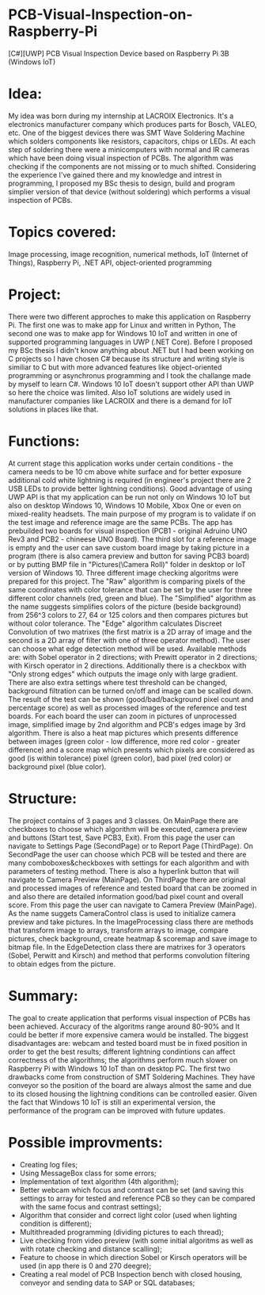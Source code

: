 # PCB-Visual-Inspection-on-Raspberry-Pi
[C#][UWP] PCB Visual Inspection Device based on Raspberry Pi 3B (Windows IoT)


# Idea:
My idea was born during my internship at LACROIX Electronics. It's a electronics manufacturer company which produces parts for Bosch, VALEO, etc. One of the biggest devices there was SMT Wave Soldering Machine which solders components like resistors, capacitors, chips or LEDs. At each step of soldering there were a minicomputers with normal and IR cameras which have been doing visual inspection of PCBs. The algorithm was checking if the components are not missing or to much shifted. Considering the experience I've gained there and my knowledge and intrest in programming, I proposed my BSc thesis to design, build and program simplier version of that device (without soldering) which performs a visual inspection of PCBs.

# Topics covered:
Image processing, image recognition, numerical methods, IoT (Internet of Things), Raspberry Pi, .NET API, object-oriented programming

# Project:
There were two different approches to make this application on Raspberry Pi. The first one was to make app for Linux and written in Python, The second one was to make app for Windows 10 IoT and written in one of supported programming languages in UWP (.NET Core). Before I proposed my BSc thesis I didn't know anything about .NET but I had been working on C projects so I have chosen C# because its structure and writing style is similiar to C but with more advanced features like object-oriented programming or asynchronus programming and I took the challange made by myself to learn C#. Windows 10 IoT doesn't support other API than UWP so here the choice was limited. Also IoT solutions are widely used in manufacturer companies like LACROIX and there is a demand for IoT solutions in places like that.

# Functions:
At current stage this application works under certain conditions - the camera needs to be 10 cm above white surface and for better exposure additional cold white lightning is required (in engineer's project there are 2 USB LEDs to provide better lightning conditions). Good advantage of using UWP API is that my application can be run not only on Windows 10 IoT but also on desktop Windows 10, Windows 10 Mobile, Xbox One or even on mixed-reality headsets. The main purpose of my program is to validate if on the test image and reference image are the same PCBs. The app has prebuilded two boards for visual inspection (PCB1 - original Adruino UNO Rev3 and PCB2 - chineese UNO Board). The third slot for a reference image is empty and the user can save custom board image by taking picture in a program (there is also camera preview and button for saving PCB3 board) or by putting BMP file in "Pictures(\Camera Roll)" folder in desktop or IoT version of Windows 10. Three different image checking algoritms were prepared for this project. The "Raw" algorithm is comparing pixels of the same coordinates with color tolerance that can be set by the user for three different color channels (red, green and blue). The "Simplified" algorithm as the name suggests simplifies colors of the picture (beside background) from 256^3 colors to 27, 64 or 125 colors and then compares pictures but without color tolerance. The "Edge" algorithm calculates Discreet Convolution of two matrixes (the first matrix is a 2D array of image and the second is a 2D array of filter with one of three operator method). The user can choose what edge detection method will be used. Available methods are: with Sobel operator in 2 directions; with Prewitt operator in 2 directions; with Kirsch operator in 2 directions. Additionally there is a checkbox with "Only strong edges" which outputs the image only with large gradient. There are also extra settings where test threshold can be changed, background filtration can be turned on/off and image can be scalled down. The result of the test can be shown (good/bad/background pixel count and percentage score) as well as processed images of the reference and test boards. For each board the user can zoom in pictures of unprocessed image, simplified image by 2nd algorithm and PCB's edges image by 3rd algorithm. There is also a heat map pictures which presents difference between images (green color - low difference, more red color - greater difference) and a score map which presents which pixels are considered as good (is within tolerance) pixel (green color), bad pixel (red color) or background pixel (blue color).

# Structure:
The project contains of 3 pages and 3 classes. On MainPage there are checkboxes to choose which algorithm will be executed, camera preview and buttons (Start test, Save PCB3, Exit). From this page the user can navigate to Settings Page (SecondPage) or to Report Page (ThirdPage). On SecondPage the user can choose which PCB will be tested and there are many comboboxes&checkboxes with settings for each algorithm and with parameters of testing method. There is also a hyperlink button that will navigate to Camera Preview (MainPage). On ThirdPage there are original and processed images of reference and tested board that can be zoomed in and also there are detailed information good/bad pixel count and overall score. From this page the user can navigate to Camera Preview (MainPage). As the name suggets CameraControl class is used to initialize camera preview and take pictures. In the ImageProcessing class there are methods that transform image to arrays, transform arrays to image, compare pictures, check background, create heatmap & scoremap and save image to bitmap file. In the EdgeDetection class there are matrixes for 3 operators (Sobel, Perwitt and Kirsch) and method that performs convolution filtering to obtain edges from the picture. 

# Summary:
The goal to create application that performs visual inspection of PCBs has been achieved. Accuracy of the algoritms range around 80-90% and It could be better if more expensive camera would be installed. The biggest disadvantages are: webcam and tested board must be in fixed position in order to get the best results; different lightning condintions can affect correctness of the algorithms; the algorithms perform much slower on Raspberry Pi with Windows 10 IoT than on desktop PC. The first two drawbacks come from construction of SMT Soldering Machines. They have conveyor so the position of the board are always almost the same and due to its closed housing the lightning conditions can be controlled easier. Given the fact that Windows 10 IoT is still an experimental version, the performance of the program can be improved with future updates.

# Possible improvments:
- Creating log files;
- Using MessageBox class for some errors;
- Implementation of text algorithm (4th algorithm);
- Better webcam which focus and contrast can be set (and saving this settings to array for tested and reference PCB so they can be compared with the same focus and contrast settings);
- Algorithm that consider and correct light color (used when lighting condition is different);
- Multithreaded programming (dividing pictures to each thread);
- Live checking from video preview (with some initial algoritms as well as with rotate checking and distance scalling);
- Feature to choose in which direction Sobel or Kirsch operators will be used (in app there is 0 and 270 deegre);
- Creating a real model of PCB Inspection bench with closed housing, conveyor and sending data to SAP or SQL databases;
